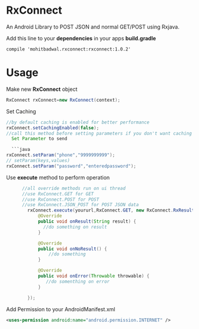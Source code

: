 # RxConnect
An Android Library to POST JSON and normal GET/POST using Rxjava.

Add this line to your <b>dependencies</b> in your apps <b>build.gradle</b>

<code>compile 'mohitbadwal.rxconnect:rxconnect:1.0.2'</code>

# Usage
Make new <b>RxConnect</b> object

```java  
RxConnect rxConnect=new RxConnect(context);
```
  Set Caching
```java
//by default caching is enabled for better performance
rxConnect.setCachingEnabled(false);
//call this method before setting parameters if you don't want caching
  Set Parameter to send

  ```java
rxConnect.setParam("phone","9999999999");
// setParam(keys,values)
rxConnect.setParam("password","enteredpassword");
  ```
  Use <b>execute</b> method to perform operation
```java
      //all override methods run on ui thread
      //use RxConnect.GET for GET
      //use RxConnect.POST for POST
      //use RxConnect.JSON_POST for POST JSON data
        rxConnect.execute(yoururl,RxConnect.GET, new RxConnect.RxResultHelper() {
            @Override
            public void onResult(String result) {
              //do something on result
            }

            @Override
            public void onNoResult() {
                //do something
            }

            @Override
            public void onError(Throwable throwable) {
               //do somenthing on error
            }

        });
```

Add Permission to your AndroidManifest.xml
```xml
<uses-permission android:name="android.permission.INTERNET" />
```
